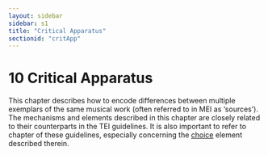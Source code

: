 ```yaml
---
layout: sidebar
sidebar: s1
title: "Critical Apparatus"
sectionid: "critApp"
---
```


<span class="div">
   
   <h1 id="critApp">
      <span class="headingNumber">10</span>
      <span class="head">Critical Apparatus</span>
   </h1>
   This chapter describes how to encode differences between multiple exemplars of the
   same musical
   work (often referred to in MEI as ‘sources’). The mechanisms and elements
   described in this chapter are closely related to their counterparts in the TEI guidelines.
   It is
   also important to refer to chapter 
   <span class="ptr"></span> of these guidelines, especially
   concerning the 
   <a class="link_odd_elementSpec" href="/v3/elements/choice">choice</a> element described therein.
   
   
   
   
   
   
   
</span>